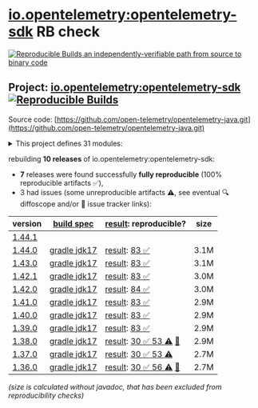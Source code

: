 [io.opentelemetry:opentelemetry-sdk](https://central.sonatype.com/artifact/io.opentelemetry/opentelemetry-sdk/versions) RB check
=======

[![Reproducible Builds](https://reproducible-builds.org/images/logos/rb.svg) an independently-verifiable path from source to binary code](https://reproducible-builds.org/)

## Project: [io.opentelemetry:opentelemetry-sdk](https://central.sonatype.com/artifact/io.opentelemetry/opentelemetry-sdk/versions) [![Reproducible Builds](https://img.shields.io/endpoint?url=https://raw.githubusercontent.com/jvm-repo-rebuild/reproducible-central/master/content/io/opentelemetry/java/badge.json)](https://github.com/jvm-repo-rebuild/reproducible-central/blob/master/content/io/opentelemetry/java/README.md)

Source code: [https://github.com/open-telemetry/opentelemetry-java.git](https://github.com/open-telemetry/opentelemetry-java.git)

<details><summary>This project defines 31 modules:</summary>

* [io.opentelemetry:opentelemetry-api](https://central.sonatype.com/artifact/io.opentelemetry/opentelemetry-api/overview)
* [io.opentelemetry:opentelemetry-api-events](https://central.sonatype.com/artifact/io.opentelemetry/opentelemetry-api-events/overview)
* [io.opentelemetry:opentelemetry-api-incubator](https://central.sonatype.com/artifact/io.opentelemetry/opentelemetry-api-incubator/overview)
* [io.opentelemetry:opentelemetry-bom](https://central.sonatype.com/artifact/io.opentelemetry/opentelemetry-bom/overview)
* [io.opentelemetry:opentelemetry-bom-alpha](https://central.sonatype.com/artifact/io.opentelemetry/opentelemetry-bom-alpha/overview)
* [io.opentelemetry:opentelemetry-context](https://central.sonatype.com/artifact/io.opentelemetry/opentelemetry-context/overview)
* [io.opentelemetry:opentelemetry-exporter-common](https://central.sonatype.com/artifact/io.opentelemetry/opentelemetry-exporter-common/overview)
* [io.opentelemetry:opentelemetry-exporter-logging](https://central.sonatype.com/artifact/io.opentelemetry/opentelemetry-exporter-logging/overview)
* [io.opentelemetry:opentelemetry-exporter-logging-otlp](https://central.sonatype.com/artifact/io.opentelemetry/opentelemetry-exporter-logging-otlp/overview)
* [io.opentelemetry:opentelemetry-exporter-otlp](https://central.sonatype.com/artifact/io.opentelemetry/opentelemetry-exporter-otlp/overview)
* [io.opentelemetry:opentelemetry-exporter-otlp-common](https://central.sonatype.com/artifact/io.opentelemetry/opentelemetry-exporter-otlp-common/overview)
* [io.opentelemetry:opentelemetry-exporter-prometheus](https://central.sonatype.com/artifact/io.opentelemetry/opentelemetry-exporter-prometheus/overview)
* [io.opentelemetry:opentelemetry-exporter-sender-grpc-managed-channel](https://central.sonatype.com/artifact/io.opentelemetry/opentelemetry-exporter-sender-grpc-managed-channel/overview)
* [io.opentelemetry:opentelemetry-exporter-sender-jdk](https://central.sonatype.com/artifact/io.opentelemetry/opentelemetry-exporter-sender-jdk/overview)
* [io.opentelemetry:opentelemetry-exporter-sender-okhttp](https://central.sonatype.com/artifact/io.opentelemetry/opentelemetry-exporter-sender-okhttp/overview)
* [io.opentelemetry:opentelemetry-exporter-zipkin](https://central.sonatype.com/artifact/io.opentelemetry/opentelemetry-exporter-zipkin/overview)
* [io.opentelemetry:opentelemetry-extension-incubator](https://central.sonatype.com/artifact/io.opentelemetry/opentelemetry-extension-incubator/overview)
* [io.opentelemetry:opentelemetry-extension-kotlin](https://central.sonatype.com/artifact/io.opentelemetry/opentelemetry-extension-kotlin/overview)
* [io.opentelemetry:opentelemetry-extension-trace-propagators](https://central.sonatype.com/artifact/io.opentelemetry/opentelemetry-extension-trace-propagators/overview)
* [io.opentelemetry:opentelemetry-opencensus-shim](https://central.sonatype.com/artifact/io.opentelemetry/opentelemetry-opencensus-shim/overview)
* [io.opentelemetry:opentelemetry-opentracing-shim](https://central.sonatype.com/artifact/io.opentelemetry/opentelemetry-opentracing-shim/overview)
* [io.opentelemetry:opentelemetry-sdk](https://central.sonatype.com/artifact/io.opentelemetry/opentelemetry-sdk/overview)
* [io.opentelemetry:opentelemetry-sdk-common](https://central.sonatype.com/artifact/io.opentelemetry/opentelemetry-sdk-common/overview)
* [io.opentelemetry:opentelemetry-sdk-extension-autoconfigure](https://central.sonatype.com/artifact/io.opentelemetry/opentelemetry-sdk-extension-autoconfigure/overview)
* [io.opentelemetry:opentelemetry-sdk-extension-autoconfigure-spi](https://central.sonatype.com/artifact/io.opentelemetry/opentelemetry-sdk-extension-autoconfigure-spi/overview)
* [io.opentelemetry:opentelemetry-sdk-extension-incubator](https://central.sonatype.com/artifact/io.opentelemetry/opentelemetry-sdk-extension-incubator/overview)
* [io.opentelemetry:opentelemetry-sdk-extension-jaeger-remote-sampler](https://central.sonatype.com/artifact/io.opentelemetry/opentelemetry-sdk-extension-jaeger-remote-sampler/overview)
* [io.opentelemetry:opentelemetry-sdk-logs](https://central.sonatype.com/artifact/io.opentelemetry/opentelemetry-sdk-logs/overview)
* [io.opentelemetry:opentelemetry-sdk-metrics](https://central.sonatype.com/artifact/io.opentelemetry/opentelemetry-sdk-metrics/overview)
* [io.opentelemetry:opentelemetry-sdk-testing](https://central.sonatype.com/artifact/io.opentelemetry/opentelemetry-sdk-testing/overview)
* [io.opentelemetry:opentelemetry-sdk-trace](https://central.sonatype.com/artifact/io.opentelemetry/opentelemetry-sdk-trace/overview)
</details>

rebuilding **10 releases** of io.opentelemetry:opentelemetry-sdk:
- **7** releases were found successfully **fully reproducible** (100% reproducible artifacts :white_check_mark:),
- 3 had issues (some unreproducible artifacts :warning:, see eventual :mag: diffoscope and/or :memo: issue tracker links):

| version | [build spec](/BUILDSPEC.md) | [result](https://reproducible-builds.org/docs/jvm/): reproducible? | size |
| -- | --------- | ------ | -- |
| [1.44.1](https://central.sonatype.com/artifact/io.opentelemetry/opentelemetry-sdk/1.44.1/pom) | | | |
| [1.44.0](https://central.sonatype.com/artifact/io.opentelemetry/opentelemetry-sdk/1.44.0/pom) | [gradle jdk17](opentelemetry-sdk-1.44.0.buildspec) | [result](opentelemetry-sdk-1.44.0.buildinfo): [83 :white_check_mark: ](opentelemetry-sdk-1.44.0.buildcompare) | 3.1M |
| [1.43.0](https://central.sonatype.com/artifact/io.opentelemetry/opentelemetry-sdk/1.43.0/pom) | [gradle jdk17](opentelemetry-sdk-1.43.0.buildspec) | [result](opentelemetry-sdk-1.43.0.buildinfo): [83 :white_check_mark: ](opentelemetry-sdk-1.43.0.buildcompare) | 3.1M |
| [1.42.1](https://central.sonatype.com/artifact/io.opentelemetry/opentelemetry-sdk/1.42.1/pom) | [gradle jdk17](opentelemetry-sdk-1.42.1.buildspec) | [result](opentelemetry-sdk-1.42.1.buildinfo): [83 :white_check_mark: ](opentelemetry-sdk-1.42.1.buildcompare) | 3.0M |
| [1.42.0](https://central.sonatype.com/artifact/io.opentelemetry/opentelemetry-sdk/1.42.0/pom) | [gradle jdk17](opentelemetry-sdk-1.42.0.buildspec) | [result](opentelemetry-sdk-1.42.0.buildinfo): [84 :white_check_mark: ](opentelemetry-sdk-1.42.0.buildcompare) | 3.0M |
| [1.41.0](https://central.sonatype.com/artifact/io.opentelemetry/opentelemetry-sdk/1.41.0/pom) | [gradle jdk17](opentelemetry-sdk-1.41.0.buildspec) | [result](opentelemetry-sdk-1.41.0.buildinfo): [83 :white_check_mark: ](opentelemetry-sdk-1.41.0.buildcompare) | 2.9M |
| [1.40.0](https://central.sonatype.com/artifact/io.opentelemetry/opentelemetry-sdk/1.40.0/pom) | [gradle jdk17](opentelemetry-sdk-1.40.0.buildspec) | [result](opentelemetry-sdk-1.40.0.buildinfo): [83 :white_check_mark: ](opentelemetry-sdk-1.40.0.buildcompare) | 2.9M |
| [1.39.0](https://central.sonatype.com/artifact/io.opentelemetry/opentelemetry-sdk/1.39.0/pom) | [gradle jdk17](opentelemetry-sdk-1.39.0.buildspec) | [result](opentelemetry-sdk-1.39.0.buildinfo): [83 :white_check_mark: ](opentelemetry-sdk-1.39.0.buildcompare) | 2.9M |
| [1.38.0](https://central.sonatype.com/artifact/io.opentelemetry/opentelemetry-sdk/1.38.0/pom) | [gradle jdk17](opentelemetry-sdk-1.38.0.buildspec) | [result](opentelemetry-sdk-1.38.0.buildinfo): [30 :white_check_mark:  53 :warning:](opentelemetry-sdk-1.38.0.buildcompare) [:memo:](https://github.com/open-telemetry/opentelemetry-java/pull/6471) | 2.9M |
| [1.37.0](https://central.sonatype.com/artifact/io.opentelemetry/opentelemetry-sdk/1.37.0/pom) | [gradle jdk17](opentelemetry-sdk-1.37.0.buildspec) | [result](opentelemetry-sdk-1.37.0.buildinfo): [30 :white_check_mark:  53 :warning:](opentelemetry-sdk-1.37.0.buildcompare) | 2.7M |
| [1.36.0](https://central.sonatype.com/artifact/io.opentelemetry/opentelemetry-sdk/1.36.0/pom) | [gradle jdk17](opentelemetry-sdk-1.36.0.buildspec) | [result](opentelemetry-sdk-1.36.0.buildinfo): [30 :white_check_mark:  56 :warning:](opentelemetry-sdk-1.36.0.buildcompare) [:memo:](https://github.com/open-telemetry/opentelemetry-java/issues/4488) | 2.7M |

<i>(size is calculated without javadoc, that has been excluded from reproducibility checks)</i>
